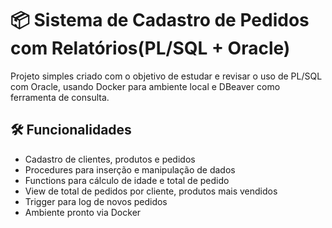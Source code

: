 # 📦 Sistema de Cadastro de Pedidos com Relatórios(PL/SQL + Oracle)

Projeto simples criado com o objetivo de estudar e revisar o uso de PL/SQL com Oracle, usando Docker para ambiente local e DBeaver como ferramenta de consulta.

## 🛠 Funcionalidades
- Cadastro de clientes, produtos e pedidos
- Procedures para inserção e manipulação de dados
- Functions para cálculo de idade e total de pedido
- View de total de pedidos por cliente, produtos mais vendidos
- Trigger para log de novos pedidos
- Ambiente pronto via Docker
